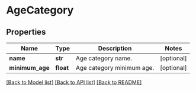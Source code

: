 # AgeCategory

## Properties
Name | Type | Description | Notes
------------ | ------------- | ------------- | -------------
**name** | **str** | Age category name. | [optional] 
**minimum_age** | **float** | Age category minimum age. | [optional] 

[[Back to Model list]](../README.md#documentation-for-models) [[Back to API list]](../README.md#documentation-for-api-endpoints) [[Back to README]](../README.md)


